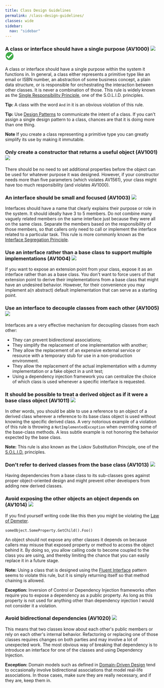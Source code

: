 ```yaml
---
title: Class Design Guidelines
permalink: /class-design-guidelines/
classes: wide
sidebar:
  nav: "sidebar"
---
```


### <a name="av1000"></a> A class or interface should have a single purpose (AV1000) ![](/assets/images/1.png) ![](/assets/images/A.png)
A class or interface should have a single purpose within the system it functions in. In general, a class either represents a primitive type like an email or ISBN number, an abstraction of some business concept, a plain data structure, or is responsible for orchestrating the interaction between other classes. It is never a combination of those. This rule is widely known as the [Single Responsibility Principle](https://8thlight.com/blog/uncle-bob/2014/05/08/SingleReponsibilityPrinciple.html), one of the S.O.L.I.D. principles.

**Tip:** A class with the word `And` in it is an obvious violation of this rule.

**Tip:** Use [Design Patterns](http://en.wikipedia.org/wiki/Design_pattern_(computer_science)) to communicate the intent of a class. If you can't assign a single design pattern to a class, chances are that it is doing more than one thing.

**Note** If you create a class representing a primitive type you can greatly simplify its use by making it immutable.

### <a name="av1001"></a> Only create a constructor that returns a useful object (AV1001) ![](/assets/images/3.png)
There should be no need to set additional properties before the object can be used for whatever purpose it was designed. However, if your constructor needs more than five parameters (which violates AV1561), your class might have too much responsibility (and violates AV1000).

### <a name="av1003"></a> An interface should be small and focused (AV1003) ![](/assets/images/2.png)
Interfaces should have a name that clearly explains their purpose or role in the system. It should ideally have 3 to 5 members. Do not combine many vaguely related members on the same interface just because they were all on the same class. Separate the members based on the responsibility of those members, so that callers only need to call or implement the interface related to a particular task. This rule is more commonly known as the [Interface Segregation Principle](https://lostechies.com/wp-content/uploads/2011/03/pablos_solid_ebook.pdf).

### <a name="av1004"></a> Use an interface rather than a base class to support multiple implementations (AV1004) ![](/assets/images/3.png)
If you want to expose an extension point from your class, expose it as an interface rather than as a base class. You don't want to force users of that extension point to derive their implementations from a base class that might have an undesired behavior. However, for their convenience you may implement a(n abstract) default implementation that can serve as a starting point.

### <a name="av1005"></a> Use an interface to decouple classes from each other (AV1005) ![](/assets/images/2.png)
Interfaces are a very effective mechanism for decoupling classes from each other:

- They can prevent bidirectional associations; 
- They simplify the replacement of one implementation with another; 
- They allow the replacement of an expensive external service or resource with a temporary stub for use in a non-production environment.
- They allow the replacement of the actual implementation with a dummy implementation or a fake object in a unit test; 
- Using a dependency injection framework you can centralize the choice of which class is used whenever a specific interface is requested.

### <a name="av1011"></a> It should be possible to treat a derived object as if it were a base class object (AV1011) ![](/assets/images/2.png)
In other words, you should be able to use a reference to an object of a derived class wherever a reference to its base class object is used without knowing the specific derived class. A very notorious example of a violation of this rule is throwing a `NotImplementedException` when overriding some of the base-class methods. A less subtle example is not honoring the behavior expected by the base class.     

**Note:** This rule is also known as the Liskov Substitution Principle, one of the [S.O.L.I.D.](http://www.lostechies.com/blogs/chad_myers/archive/2008/03/07/pablo-s-topic-of-the-month-march-solid-principles.aspx) principles.

### <a name="av1013"></a> Don't refer to derived classes from the base class (AV1013) ![](/assets/images/1.png)
Having dependencies from a base class to its sub-classes goes against proper object-oriented design and might prevent other developers from adding new derived classes.

### <a name="av1014"></a> Avoid exposing the other objects an object depends on (AV1014) ![](/assets/images/2.png)
If you find yourself writing code like this then you might be violating the [Law of Demeter](http://en.wikipedia.org/wiki/Law_of_Demeter).

	someObject.SomeProperty.GetChild().Foo()

An object should not expose any other classes it depends on because callers may misuse that exposed property or method to access the object behind it. By doing so, you allow calling code to become coupled to the class you are using, and thereby limiting the chance that you can easily replace it in a future stage.

**Note:** Using a class that is designed using the [Fluent Interface](http://en.wikipedia.org/wiki/Fluent_interface) pattern seems to violate this rule, but it is simply returning itself so that method chaining is allowed.

**Exception:** Inversion of Control or Dependency Injection frameworks often require you to expose a dependency as a public property. As long as this property is not used for anything other than dependency injection I would not consider it a violation.

### <a name="av1020"></a> Avoid bidirectional dependencies (AV1020) ![](/assets/images/1.png)
This means that two classes know about each other's public members or rely on each other's internal behavior. Refactoring or replacing one of those classes requires changes on both parties and may involve a lot of unexpected work. The most obvious way of breaking that dependency is to introduce an interface for one of the classes and using Dependency Injection.

**Exception:** Domain models such as defined in [Domain-Driven Design](http://domaindrivendesign.org/) tend to occasionally involve bidirectional associations that model real-life associations. In those cases, make sure they are really necessary, and if they are, keep them in.





